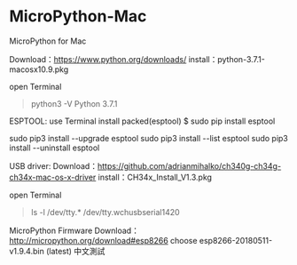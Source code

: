 # MicroPython-Mac
MicroPython for Mac

Download：https://www.python.org/downloads/
install：python-3.7.1-macosx10.9.pkg

open Terminal

> python3 -V
Python 3.7.1



ESPTOOL:
use Terminal install packed(esptool)
$ sudo pip install esptool

sudo pip3 install --upgrade esptool
sudo pip3 install --list esptool
sudo pip3 install --uninstall esptool

USB driver:
Download：https://github.com/adrianmihalko/ch340g-ch34g-ch34x-mac-os-x-driver
install：CH34x_Install_V1.3.pkg

open Terminal

>ls -l /dev/tty.*
/dev/tty.wchusbserial1420

MicroPython Firmware
Download：http://micropython.org/download#esp8266
choose esp8266-20180511-v1.9.4.bin (latest)
中文測試
